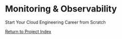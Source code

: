 # Monitoring & Observability
Start Your Cloud Engineering Career from Scratch

[Return to Project Index](https://github.com/mikepfeiffer/cloud-career-playbook)